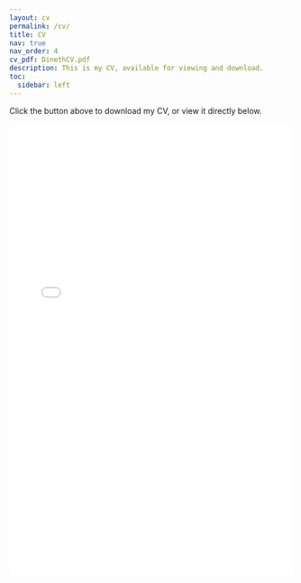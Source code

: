 ```yaml
---
layout: cv
permalink: /cv/
title: CV
nav: true
nav_order: 4
cv_pdf: DinethCV.pdf
description: This is my CV, available for viewing and download.
toc:
  sidebar: left
---
```


Click the button above to download my CV, or view it directly below.

<embed src="{{ '/assets/pdf/DinethCV.pdf' | relative_url }}" type="application/pdf" width="100%" height="800px" />
